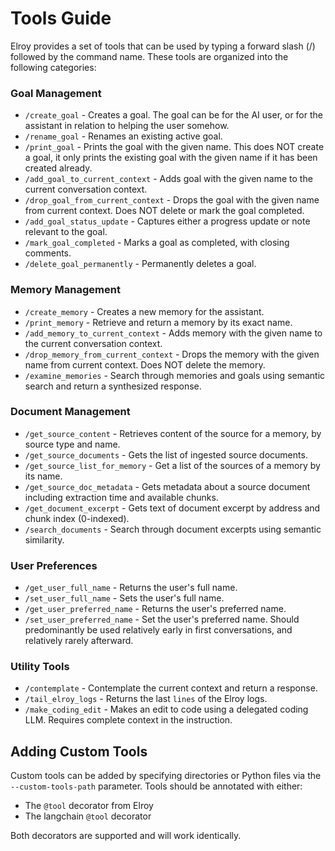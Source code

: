 # Tools Guide

Elroy provides a set of tools that can be used by typing a forward slash (/) followed by the command name. These tools are organized into the following categories:

### Goal Management
- `/create_goal` - Creates a goal. The goal can be for the AI user, or for the assistant in relation to helping the user somehow.
- `/rename_goal` - Renames an existing active goal.
- `/print_goal` - Prints the goal with the given name. This does NOT create a goal, it only prints the existing goal with the given name if it has been created already.
- `/add_goal_to_current_context` - Adds goal with the given name to the current conversation context.
- `/drop_goal_from_current_context` - Drops the goal with the given name from current context. Does NOT delete or mark the goal completed.
- `/add_goal_status_update` - Captures either a progress update or note relevant to the goal.
- `/mark_goal_completed` - Marks a goal as completed, with closing comments.
- `/delete_goal_permanently` - Permanently deletes a goal.

### Memory Management
- `/create_memory` - Creates a new memory for the assistant.
- `/print_memory` - Retrieve and return a memory by its exact name.
- `/add_memory_to_current_context` - Adds memory with the given name to the current conversation context.
- `/drop_memory_from_current_context` - Drops the memory with the given name from current context. Does NOT delete the memory.
- `/examine_memories` - Search through memories and goals using semantic search and return a synthesized response.

### Document Management
- `/get_source_content` - Retrieves content of the source for a memory, by source type and name.
- `/get_source_documents` - Gets the list of ingested source documents.
- `/get_source_list_for_memory` - Get a list of the sources of a memory by its name.
- `/get_source_doc_metadata` - Gets metadata about a source document including extraction time and available chunks.
- `/get_document_excerpt` - Gets text of document excerpt by address and chunk index (0-indexed).
- `/search_documents` - Search through document excerpts using semantic similarity.

### User Preferences
- `/get_user_full_name` - Returns the user's full name.
- `/set_user_full_name` - Sets the user's full name.
- `/get_user_preferred_name` - Returns the user's preferred name.
- `/set_user_preferred_name` - Set the user's preferred name. Should predominantly be used relatively early in first conversations, and relatively rarely afterward.

### Utility Tools
- `/contemplate` - Contemplate the current context and return a response.
- `/tail_elroy_logs` - Returns the last `lines` of the Elroy logs.
- `/make_coding_edit` - Makes an edit to code using a delegated coding LLM. Requires complete context in the instruction.

## Adding Custom Tools

Custom tools can be added by specifying directories or Python files via the `--custom-tools-path` parameter. Tools should be annotated with either:
- The `@tool` decorator from Elroy
- The langchain `@tool` decorator

Both decorators are supported and will work identically.
